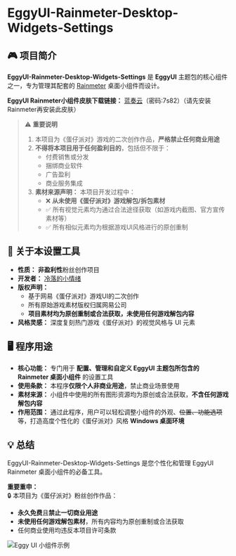 ﻿# EggyUI-Rainmeter-Desktop-Widgets-Settings

## 🎮 项目简介
**EggyUI-Rainmeter-Desktop-Widgets-Settings** 是 **EggyUI** 主题包的核心组件之一，专为管理其配套的 [Rainmeter](https://www.rainmeter.net/) 桌面小组件而设计。

**EggyUI Rainmeter小组件皮肤下载链接：** [蓝奏云](https://system-light.lanzoue.com/b00g3hm4nc)（密码:7s82）（请先安装Rainmeter再安装此皮肤）

> ⚠️ **重要说明**  
> 1. 本项目为《蛋仔派对》游戏的二次创作作品，**严格禁止任何商业用途**  
> 2. **不得将本项目用于任何盈利目的**，包括但不限于：
>    - 付费销售或分发
>    - 捆绑商业软件
>    - 广告盈利
>    - 商业服务集成
> 3. **素材来源声明：** 本项目开发过程中：
>    - ❌ **从未使用《蛋仔派对》游戏解包/拆包素材**
>    - ✅ 所有视觉元素均为通过合法途径获取（如游戏内截图、官方宣传素材等）
>    - ✅ 所有相似元素均为根据游戏UI风格进行的原创重制

## 🌟 关于本设置工具
*   **性质：** **非盈利性**粉丝创作项目
*   **开发者：** [冷落的小情绪](https://space.bilibili.com/3546772339165612) 
*   **版权声明：** 
    - 基于网易《蛋仔派对》游戏UI的二次创作
    - 所有原始游戏素材版权归属网易公司
    - **项目素材均为原创重制或合法获取，未使用任何游戏解包内容**
*   **风格灵感：** 深度复刻热门游戏《蛋仔派对》的视觉风格与 UI 元素

## 🖥️ 程序用途
*   **核心功能：** 专门用于 **配置、管理和自定义 EggyUI 主题包所包含的 Rainmeter 桌面小组件** 的设置工具
*   **使用条款：** 本程序**仅限个人非商业用途**，禁止商业场景使用
*   **素材来源：** 小组件中使用的所有图形资源均为原创或合法获取，**不含任何游戏解包内容**
*   **作用范围：** 通过此程序，用户可以轻松调整小组件的外观、~~位置、功能选项等~~，打造高度个性化的《蛋仔派对》风格 **Windows 桌面环境**

## 💡 总结
EggyUI-Rainmeter-Desktop-Widgets-Settings 是您个性化和管理 EggyUI Rainmeter 桌面小组件的必备工具。

**重要重申：**  
🔒 本项目为《蛋仔派对》粉丝创作作品：
- **永久免费**且**禁止一切商业用途**
- **未使用任何游戏解包素材**，所有内容均为原创重制或合法获取
- 任何商业使用均违反本项目许可条款

![Eggy UI 小组件示例](https://i0.hdslb.com/bfs/new_dyn/4de3d06f5b61d92e0e51a2022946fe261591761987.png "Eggy UI 桌面小组件")